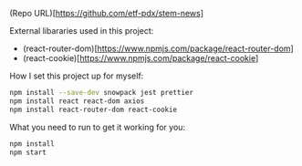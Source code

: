 (Repo URL)[https://github.com/etf-pdx/stem-news]

External libararies used in this project:
- (react-router-dom)[https://www.npmjs.com/package/react-router-dom]
- (react-cookie)[https://www.npmjs.com/package/react-cookie]

How I set this project up for myself:
```bash
npm install --save-dev snowpack jest prettier
npm install react react-dom axios
npm install react-router-dom react-cookie
```

What you need to run to get it working for you:
```bash
npm install
npm start
```